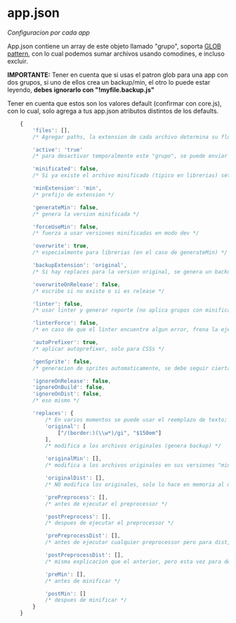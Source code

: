 # app.json

_Configuracion por cada app_

App.json contiene un array de este objeto llamado "grupo", soporta [GLOB pattern](https://github.com/isaacs/node-glob), con lo cual podemos sumar archivos usando comodines, e incluso excluir.

**IMPORTANTE:** Tener en cuenta que si usas el patron glob para una app con dos grupos, si uno de ellos crea un backup/min, el otro lo puede estar leyendo, **debes ignorarlo con "!myfile.backup.js"**

Tener en cuenta que estos son los valores default (confirmar con core.js), con lo cual, solo agrega a tus app.json atributos distintos de los defaults.

```javascript
	{
		'files': [],
		/* Agregar paths, la extension de cada archivo determina su flujo, ya que en funcion del tipo utiliza los preprocessors. */

		'active': 'true'
		/* para desactivar temporalmente este "grupo", se puede enviar expresiones */

		'minificated': false,
		/* Si ya existe el archivo minificado (tipico en librerias) setear en true para evitar que vuelva minificar (ignorando el overwrite), asegurarse de usar minExtension correcto */

		'minExtension': 'min',
		/* prefijo de extension */

		'generateMin': false,
		/* genera la version minificada */

		'forceUseMin': false,
		/* fuerza a usar versiones minificadas en modo dev */

		'overwrite': true,
		/* especialmente para librerias (en el caso de generateMin) */

		'backupExtension': 'original',
		/* Si hay replaces para la version original, se genera un backup automatico con este prefijo */

		'overwriteOnRelease': false,
		/* escribe si no existe o si es release */

		'linter': false,
		/* usar linter y generar reporte (no aplica grupos con minificated === true) */

		'linterForce': false,
		/* en caso de que el linter encuentre algun error, frena la ejecucion devolviendo el error */

		'autoPrefixer': true,
		/* aplicar autoprefixer, solo para CSSs */

		'genSprite': false,
		/* generacion de sprites automaticamente, se debe seguir ciertas reglas, ver readme.md */

		'ignoreOnRelease': false,
		'ignoreOnBuild': false,
		'ignoreOnDist': false,
		/* eso mismo */

		'replaces': {
			/* En varios momentos se puede usar el reemplazo de texto; Soporta regexp para esto comenzar slash ("/"); Para utilizar enviar un array con dos elementos (key y value), dentro de otro array, como el ejemplo: */
			'original': [
				["/(border:)(\\w*)/gi", "$150em"]
			],
			/* modifica a los archivos originales (genera backup) */

			'originalMin': [],
			/* modifica a los archivos originales en sus versiones "min" (genera backup) */

			'originalDist': [],
			/* NO modifica los originales, solo lo hace en memoria al momento de hacer la version dist */

			'prePreprocess': [],
			/* antes de ejecutar el preprocessor */

			'postPreprocess': [],
			/* despues de ejecutar el preprocessor */

			'prePreprocessDist': [],
			/* antes de ejecutar cualquier preprocessor pero para dist, **esto es sobre-cargado** o sea lo hace en memoria y antes del replace "prePreprocess". */

			'postPreprocessDist': [],
			/* misma explicacion que el anterior, pero esta vez para despues de */

			'preMin': [],
			/* antes de minificar */

			'postMin': []
			/* despues de minificar */
		}
	}
```